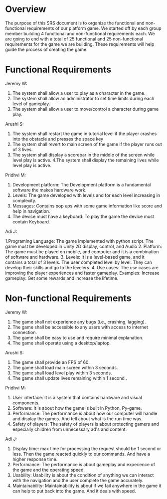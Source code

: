 # Overview
The purpose of this SRS document is to organize the functional and non-functional requirements of our platform game. We started off by each
group member building 4 functional and non-functional requirements each. We are going to end with a total of 25 functional and 25 non-functional 
requirements for the game we are building. These requirements will help guide the process of creating the game.

# Functional Requirements

Jeremy W:
1. The system shall allow a user to play as a character in the game.
2. The system shall allow an administrator to set time limits during each level of gameplay.
3. The system shall allow a user to move/control a character during game play.

Arushi S:
1. The system shall restart the game in tutorial level if the player crashes into the obstacle and presses the space key
2. The system shall revert to main screen of the game if the player runs out of 3 lives.
3. The system shall  display a scorebar in the middle of the screen while level play is active.
4.The system shall display the remaining lives while level play is active.

Pridhvi M:

1. Development platform:  The Development platform is a fundamental software the makes hardware work.
2. Levels:  The game developed with levels and for each level increasing in complexity.
3. Messages: Contains pop ups with some game information like score and help in navigation.
4. The device must have a keyboard: To play the game the device must contain Keyboard.

Adi J:

1.Programing Language:  The game implemented with python script. The game must be developed in Unity 2D display, control, and Audio
2. Platform: The game must be played on mobile, and computer and it is a combination of software and hardware.
3. Levels: It is a level-based game, and it contains a total of 3 levels. The user completed level by level. They can develop their skills and go to the levelers.
4. Use cases: The use cases are improving the player experiences and faster gameplay. Examples: Increase gameplay: Get some rewards and increase the lifetime.

# Non-functional Requirements

Jeremy W:
1. The game shall not experience any bugs (i.e., crashing, lagging).
2. The game shall be accessible to any users with access to internet connection.
3. The game shall be easy to use and require minimal explanation. 
4. The game shall operate using a desktop/laptop.

Arushi S: 
1. The game shall provide an FPS of 60.
2. The game shall load main screen within 3 seconds.
3. The game shall load level play within 3 seconds. 
4. The game shall update lives remaining within 1 second .

Pridhvi M:
1. User interface: It is a system that contains hardware and visual components.
2. Software: It is about how the game is built in Python, Py-game.
3. Performance: The performance is about how our computer will handle and display the games. And tell about what is the run time was.
4. Safety of players: The safety of players is about protecting gamers and especially children from unnecessary ad's and content.

Adi J:

1. Display time: max time for processing the request should be 1 second or less. Then the game reacted quickly to our commands. And have a higher response time.
2. Performance: The performance is about gameplay and experience of the game and the operating speed.
3. Usability: Usability is about the condition of anything we can interact with the navigation and the user complete the game accurately.
4. Maintainability: Maintainability is about if we fail anywhere in the game it can help to put back into the game.  And it deals with speed.






